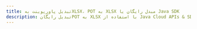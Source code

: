 ---title: تبدیل پاورپوینت بهXLSX، POT به XLSX مبدل رایگان یا Java SDKdescription: تبدیل رایگانPOT به XLSX با استفاده از Java Cloud APIs & SDK. همچنین اسناد Microsoft PowerPoint را در Cloud ایجاد، ویرایش و رندر کنید.---